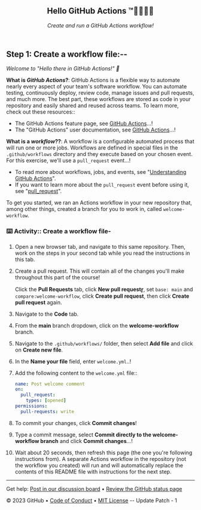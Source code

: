 <header>

## Hello GitHub Actions ™️👋🏻👋🏻

_*Create and run a GitHub Actions workflow!*_

</header>

## Step 1: Create a workflow file:--

_Welcome to "Hello there in GitHub Actions!" :wave:_

**What is _GitHub Actions_?**: GitHub Actions is a flexible way to automate nearly every aspect of your team's software workflow. You can automate testing, continuously deploy, review code, manage issues and pull requests, and much more. The best part, these workflows are stored as code in your repository and easily shared and reused across teams. To learn more, check out these resources::

- The GitHub Actions feature page, see [GitHub Actions](https://github.com/features/actions)...!
- The "GitHub Actions" user documentation, see [GitHub Actions](https://docs.github.com/actions)...!

**What is a _workflow_??**: A workflow is a configurable automated process that will run one or more jobs. Workflows are defined in special files in the `.github/workflows` directory and they execute based on your chosen event. For this exercise, we'll use a `pull_request` event...!

- To read more about workflows, jobs, and events, see "[Understanding GitHub Actions](https://docs.github.com/en/actions/learn-github-actions/understanding-github-actions)".
- If you want to learn more about the `pull_request` event before using it, see "[pull_request](https://docs.github.com/en/developers/webhooks-and-events/webhooks/webhook-events-and-payloads#pull_request)".

To get you started, we ran an Actions workflow in your new repository that, among other things, created a branch for you to work in, called `welcome-workflow`.

### :keyboard: Activity:: Create a workflow file-

1. Open a new browser tab, and navigate to this same repository. Then, work on the steps in your second tab while you read the instructions in this tab.
1. Create a pull request. This will contain all of the changes you'll make throughout this part of the course!

   Click the **Pull Requests** tab, click **New pull requestr̥**, set `base: main` and `compare:welcome-workflow`, click **Create pull request**, then click **Create pull request** again.

1. Navigate to the **Code** tab.
1. From the **main** branch dropdown, click on the **welcome-workflow** branch.
1. Navigate to the `.github/workflows/` folder, then select **Add file** and click on **Create new file**.
1. In the **Name your file** field, enter `welcome.yml`..!
1. Add the following content to the `welcome.yml` file::

   ```yaml copy
   name: Post welcome comment
   on:
     pull_request:
       types: [opened]
   permissions:
     pull-requests: write
   ```

1. To commit your changes, click **Commit changes**!
2. Type a commit message, select **Commit directly to the welcome-workflow branch** and click **Commit changes**...!
1. Wait about 20 seconds, then refresh this page (the one you're following instructions from). A separate Actions workflow in the repository (not the workflow you created) will run and will automatically replace the contents of this README file with instructions for the next step.

<footer>

---

Get help: [Post in our discussion board](https://github.com/orgs/skills/discussions/categories/hello-github-actions) &bull; [Review the GitHub status page](https://www.githubstatus.com/)

&copy; 2023 GitHub &bull; [Code of Conduct](https://www.contributor-covenant.org/version/2/1/code_of_conduct/code_of_conduct.md) &bull; [MIT License](https://gh.io/mit)
-- Update Patch - 1
</footer>
